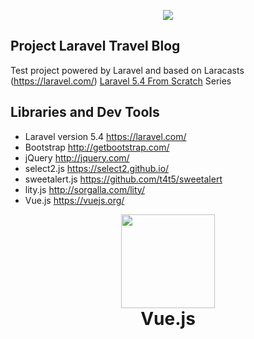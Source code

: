 <p align="center"><img src="https://laravel.com/assets/img/components/logo-laravel.svg"></p>

## Project Laravel Travel Blog

Test project powered by Laravel and based on Laracasts (https://laravel.com/) [Laravel 5.4 From Scratch](https://laracasts.com/series/laravel-from-scratch-2017) Series

## Libraries and Dev Tools

- Laravel version 5.4  https://laravel.com/
- Bootstrap  http://getbootstrap.com/
- jQuery  http://jquery.com/
- select2.js  https://select2.github.io/
- sweetalert.js  https://github.com/t4t5/sweetalert
- lity.js  http://sorgalla.com/lity/
- Vue.js  https://vuejs.org/

<div align="center">
	<img width="150px" src="https://vuejs.org/images/logo.png">
	<h1 style="margin-top: 0;">Vue.js</h1>
</div>